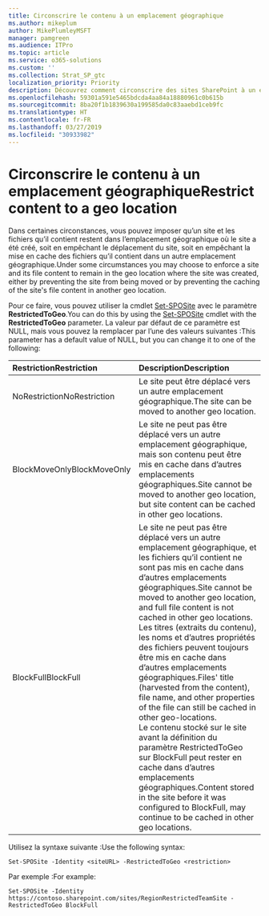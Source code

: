 ```yaml
---
title: Circonscrire le contenu à un emplacement géographique
ms.author: mikeplum
author: MikePlumleyMSFT
manager: pamgreen
ms.audience: ITPro
ms.topic: article
ms.service: o365-solutions
ms.custom: ''
ms.collection: Strat_SP_gtc
localization_priority: Priority
description: Découvrez comment circonscrire des sites SharePoint à un emplacement géographique spécifique dans un environnement multigéographique.
ms.openlocfilehash: 59301a591e5465bdcda4aa84a18880961c0b615b
ms.sourcegitcommit: 8ba20f1b1839630a199585da0c83aaebd1ceb9fc
ms.translationtype: HT
ms.contentlocale: fr-FR
ms.lasthandoff: 03/27/2019
ms.locfileid: "30933982"
---
```

# <a name="restrict-content-to-a-geo-location"></a><span data-ttu-id="bc412-103">Circonscrire le contenu à un emplacement géographique</span><span class="sxs-lookup"><span data-stu-id="bc412-103">Restrict content to a geo location</span></span>

<span data-ttu-id="bc412-104">Dans certaines circonstances, vous pouvez imposer qu’un site et les fichiers qu’il contient restent dans l’emplacement géographique où le site a été créé, soit en empêchant le déplacement du site, soit en empêchant la mise en cache des fichiers qu’il contient dans un autre emplacement géographique.</span><span class="sxs-lookup"><span data-stu-id="bc412-104">Under some circumstances you may choose to enforce a site and its file content to remain in the geo location where the site was created, either by preventing the site from being moved or by preventing the caching of the site's file content in another geo location.</span></span>

<span data-ttu-id="bc412-105">Pour ce faire, vous pouvez utiliser la cmdlet [Set-SPOSite](https://docs.microsoft.com/powershell/module/sharepoint-online/set-sposite) avec le paramètre **RestrictedToGeo**.</span><span class="sxs-lookup"><span data-stu-id="bc412-105">You can do this by using the [Set-SPOSite](https://docs.microsoft.com/powershell/module/sharepoint-online/set-sposite) cmdlet with the **RestrictedToGeo** parameter.</span></span> <span data-ttu-id="bc412-106">La valeur par défaut de ce paramètre est NULL, mais vous pouvez la remplacer par l’une des valeurs suivantes :</span><span class="sxs-lookup"><span data-stu-id="bc412-106">This parameter has a default value of NULL, but you can change it to one of the following:</span></span>

|<span data-ttu-id="bc412-107">Restriction</span><span class="sxs-lookup"><span data-stu-id="bc412-107">Restriction</span></span>|<span data-ttu-id="bc412-108">Description</span><span class="sxs-lookup"><span data-stu-id="bc412-108">Description</span></span>|
|:----------|:----------|
|<span data-ttu-id="bc412-109">NoRestriction</span><span class="sxs-lookup"><span data-stu-id="bc412-109">NoRestriction</span></span>|<span data-ttu-id="bc412-110">Le site peut être déplacé vers un autre emplacement géographique.</span><span class="sxs-lookup"><span data-stu-id="bc412-110">The site can be moved to another geo location.</span></span>|
|<span data-ttu-id="bc412-111">BlockMoveOnly</span><span class="sxs-lookup"><span data-stu-id="bc412-111">BlockMoveOnly</span></span>|<span data-ttu-id="bc412-112">Le site ne peut pas être déplacé vers un autre emplacement géographique, mais son contenu peut être mis en cache dans d’autres emplacements géographiques.</span><span class="sxs-lookup"><span data-stu-id="bc412-112">Site cannot be moved to another geo location, but site content can be cached in other geo locations.</span></span>|
|<span data-ttu-id="bc412-113">BlockFull</span><span class="sxs-lookup"><span data-stu-id="bc412-113">BlockFull</span></span>|<span data-ttu-id="bc412-114">Le site ne peut pas être déplacé vers un autre emplacement géographique, et les fichiers qu’il contient ne sont pas mis en cache dans d’autres emplacements géographiques.</span><span class="sxs-lookup"><span data-stu-id="bc412-114">Site cannot be moved to another geo location, and full file content is not cached in other geo locations.</span></span> <span data-ttu-id="bc412-115">Les titres (extraits du contenu), les noms et d’autres propriétés des fichiers peuvent toujours être mis en cache dans d’autres emplacements géographiques.</span><span class="sxs-lookup"><span data-stu-id="bc412-115">Files' title (harvested from the content), file name, and other properties of the file can still be cached in other geo-locations.</span></span><br><span data-ttu-id="bc412-116">Le contenu stocké sur le site avant la définition du paramètre RestrictedToGeo sur BlockFull peut rester en cache dans d’autres emplacements géographiques.</span><span class="sxs-lookup"><span data-stu-id="bc412-116">Content stored in the site before it was configured to BlockFull, may continue to be cached in other geo locations.</span></span>|

<span data-ttu-id="bc412-117">Utilisez la syntaxe suivante :</span><span class="sxs-lookup"><span data-stu-id="bc412-117">Use the following syntax:</span></span>

`Set-SPOSite -Identity <siteURL> -RestrictedToGeo <restriction>`

<span data-ttu-id="bc412-118">Par exemple :</span><span class="sxs-lookup"><span data-stu-id="bc412-118">For example:</span></span>

`Set-SPOSite -Identity https://contoso.sharepoint.com/sites/RegionRestrictedTeamSite -RestrictedToGeo BlockFull`
